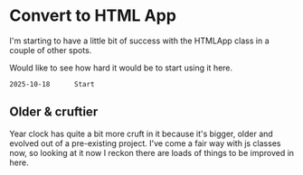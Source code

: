 Convert to HTML App
===================


I'm starting to have a little bit of success with the HTMLApp class in a couple of other spots.

Would like to see how hard it would be to start using it here.


```
2025-10-18		Start
```



Older & cruftier
----------------

Year clock has quite a bit more cruft in it because it's bigger, older and evolved out of a pre-existing project.
I've come a fair way with js classes now, so looking at it now I reckon there are loads of things to be improved in here.



